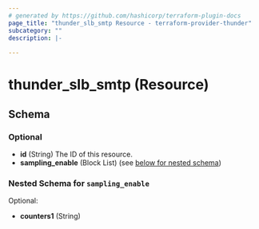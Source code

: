 ```yaml
---
# generated by https://github.com/hashicorp/terraform-plugin-docs
page_title: "thunder_slb_smtp Resource - terraform-provider-thunder"
subcategory: ""
description: |-
  
---
```


# thunder_slb_smtp (Resource)





<!-- schema generated by tfplugindocs -->
## Schema

### Optional

- **id** (String) The ID of this resource.
- **sampling_enable** (Block List) (see [below for nested schema](#nestedblock--sampling_enable))

<a id="nestedblock--sampling_enable"></a>
### Nested Schema for `sampling_enable`

Optional:

- **counters1** (String)


